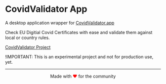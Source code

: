 # CovidValidator App

A desktop application wrapper for [CovidValidator.app](https://covidvalidator.app)

Check EU Digitial Covid Certificates with ease and validate them against local or country rules.

[CovidValidator Project](https://github.com/timokoenig/covid-validator)

!IMPORTANT: This is an experimental project and not for production use, yet.

---

<p align="center">Made with <span style="color: red">♥</span> for the community</p>